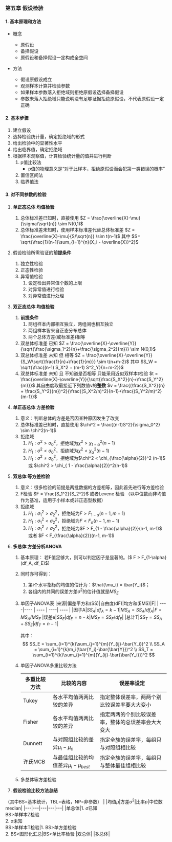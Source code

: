 ### 第五章 假设检验

#### 1. 基本原理和方法

- 概念
    * 原假设
    * 备择假设
    * 原假设和备择假设一定构成全空间

- 方法
    * 假设原假设成立
    * 观测样本计算并检验参数
    * 如果样本参数落入拒绝域则拒绝原假设选择备择假设
    * 参数未落入拒绝域只能说明没有足够证据拒绝原假设，不代表原假设一定正确

#### 2. 基本步骤

1.  建立假设
2.  选择检验统计量，确定拒绝域的形式
3.  给出检验中的显著性水平
4.  给出临界值，确定拒绝域
5.  根据样本观察值，计算检验统计量的值并进行判断
    1.  p值比较法
           - p值的物理意义是“对于此样本，拒绝原假设而会犯第一类错误的概率”
    2.  置信区间法
    3.  临界值法

#### 3. 对不同参数的检验
1.  **单正态总体 均值检验**
    1.  总体标准差已知时，直接使用
        $Z = \frac{\overline{X}-\mu}{\sigma/\sqrt{n}} \sim N(0,1)$
    2.  总体标准差未知时，使用样本标准差代替总体标准差
        $Z = \frac{\overline{X}-\mu}{S/\sqrt{n}} \sim t(n-1)$
        其中 $S= \sqrt{\frac{1}{n-1}\sum_{i=1}^{n}(X_i - \overline{X})^2}$
2.  假设检验所需验证的**前提条件**
    1.  独立性检验
    2.  正态性检验
    3.  异常值检验
        1.  设定检出异常值个数的上限
        2.  对异常值进行检验
        3.  对异常值进行处理
3.  **双正态总体 均值检验**
    1.  **前提条件**
        1.  两组样本内部相互独立，两组间也相互独立
        2.  两组样本皆来自正态分布总体
        3.  两个总体方差(或标准差)相等
    2.  双总体标准差 已知
        $Z = \frac{\overline{X}-\overline{Y}}{\sqrt{\frac{\sigma_1^2}{n}+\frac{\sigma_2^2}{m}}} \sim N(0,1)$
    3.  双总体标准差 未知 但 相等
        $Z = \frac{\overline{X}-\overline{Y}}{S_W\sqrt{\frac{1}{n}+\frac{1}{m}}} \sim t(n+m-2)$
        其中 $S_W = \sqrt{\frac{(n-1) S_X^2 + (m-1) S^2_Y}{n+m-2}}$
    4.  双总体标准差 未知 且 不知道是否相等
        只能采用近似双样本t检验
        $t = \frac{\overline{X}-\overline{Y}}{\sqrt{\frac{S_X^2}{n}+\frac{S_Y^2}{m}}}$
        其自由度取最接近下列数值v的**整数**
        $v = \frac{(\frac{S_X^2}{n} + \frac{S_Y^2}{m})^2}{\frac{(S_X^2/n)^2}{n-1}+\frac{(S_Y^2/m)^2}{m-1}}$
4.  **单正态总体 方差检验**
    1.  意义：判断总体的方差是否因某种原因发生了改变
    2.  总体标准差已知时，直接使用
        $\chi^2 = \frac{(n-1)S^2}{\sigma_0^2} \sim \chi^2(n-1)$
    3.  拒绝域
        1.  $H_1: \sigma^2 > \sigma_0^2$，拒绝域为$\chi^2 > \chi_{1-\alpha}^2(n-1)$
        2.  $H_1: \sigma^2 < \sigma_0^2$，拒绝域为$\chi^2 < \chi_{\alpha}^2(n-1)$
        3.  $H_1: \sigma^2 \not= \sigma_0^2$，拒绝域为$\chi^2 < \chi_{\frac{\alpha}{2}}^2 (n-1)$ 或 $\chi^2 > \chi_{ 1 - \frac{\alpha}{2}}^2(n-1)$
5.  **双总体 等方差检验**
    1.  意义：很多检验的前提是两批数据的方差相等，因此首先进行等方差检验
    2.  F检验
        $F = \frac{S_1^2}{S_2^2}$
        或者Levene 检验 （以中位数而非均值作为基准，适用于小样本或非正态型数据）
    3.  拒绝域
        1.  $H_1: \sigma_1^2 > \sigma_2^2$，拒绝域为$F > F_{1-\alpha}(n-1, m-1)$
        2.  $H_1: \sigma_1^2 < \sigma_2^2$，拒绝域为$F < F_{\alpha}(n-1, m-1)$
        3.  $H_1: \sigma_1^2 \not = \sigma_2^2$，拒绝域为$F > F_{1 - \frac{\alpha}{2}}(n-1, m-1)$ 或者 $F < F_{\frac{\alpha}{2}}(n-1, m-1)$

6.  **多总体 方差分析ANOVA**
    1.  基本原理： 若F值足够大，则可以判定因子是显著的。($ F > F_{1-\alpha}(df_A, df_E)$)
    2.  同时亦可得到：
        1.  第i个水平指标的均值的估计为：$\hat{\mu_i} = \bar{Y_i}$；
        2.  各组内的共同的误差方差$\sigma^2$的估计值就是$MS_E$
    3.  单因子ANOVA表
        |来源|偏差平方和(SS)|自由度(dF)|均方和(EMS)|F|
        | ----|---- | ---- | ----| ---- |
        |因子A|$SS_A$|$df_A=k-1$|$MS_A = SS_A/df_A$|$F=MS_A/MS_E$
        |误差e|$SS_E$|$df_E=n-k$|$MS_E=SS_E/df_E$|
        |总计T|$SS_T=SS_A+SS_E$|$df_T=n-1$|

        其中：
        $$
            SS_E = \sum_{i=1}^{k}\sum_{j=1}^{m}(Y_{ij}-\bar{Y_i})^2 \\
            SS_A = \sum_{i=1}^{k}m_i(\bar{Y_i}-\bar{\bar{Y}})^2 \\
            SS_T = \sum_{i=1}^{k}\sum_{j=1}^{m}(Y_{ij}-\bar{\bar{Y_i}})^2
        $$
    
    4.  单因子ANOVA多重比较方法

        |多重比较方法|比较的内容|误差率设定|
        |---|---|---|
        |Tukey|各水平均值两两比较的差异|指定整体误差率，两两个别比较误差率要大大变小|
        |Fisher|各水平均值两两比较的差异|指定两两的个别比较误差率，整体的总误差率会大大变大|
        |Dunnett|与对照组比较的差异$\mu_i-\mu_c$|指定全族的误差率，每组只与对照组相比较|
        |许氏MCB|与最佳组比较的均值差异$\mu_i-\mu_{best}$|指定全族的误差率，每组只与整体最佳组相比较|

    5.  多总体等方差检验

7.  **假设检验比较方法总结**

（其中BS=基本统计，TBL=表格，NP=非参数）
| |均值$\mu$|方差$\sigma^2$|比率$p$|中位数median|
|---|---|---|---|---|
|单总体|1. $\sigma$已知<br>BS>单样本Z检验<br> 2. $\sigma$未知<br>BS>单样本T检验|1. BS>单方差检验<br>2. BS>图形化汇总|BS>单比率检验
|双总体|
|多总体|

